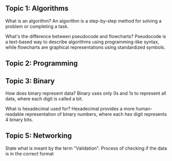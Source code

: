 <!-- Syntax For Questions
Question = (to create another question just create a blank line)
Answer = (Answer can be multiple lines)
Example 1:
What's the difference between pseudocode and flowcharts? -> Q
Pseudocode is a text-based way to describe algorithms using programming-like syntax,
while flowcharts are graphical representations using standardized symbols. -> A
 -->

## Topic 1: Algorithms

What is an algorithm?
An algorithm is a step-by-step method for solving a problem or completing a task.

What's the difference between pseudocode and flowcharts?
Pseudocode is a text-based way to describe algorithms using programming-like syntax,
while flowcharts are graphical representations using standardized symbols.

## Topic 2: Programming



## Topic 3: Binary

How does binary represent data?
Binary uses only 0s and 1s to represent all data, where each digit is called a bit.

What is hexadecimal used for?
Hexadecimal provides a more human-readable representation of binary numbers,
where each hex digit represents 4 binary bits.

## Topic 5: Networking

State what is meant by the term "Validation".
Process of checking if the data is in the correct format
